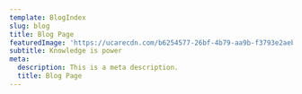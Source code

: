```yaml
---
template: BlogIndex
slug: blog
title: Blog Page
featuredImage: 'https://ucarecdn.com/b6254577-26bf-4b79-aa9b-f3793e2aebdc/'
subtitle: Knowledge is power
meta:
  description: This is a meta description.
  title: Blog Page
---
```


